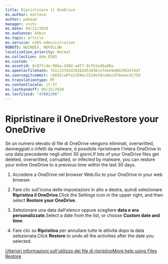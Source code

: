 ```yaml
---
title: Ripristinare il OneDrive
ms.author: matteva
author: pebaum
manager: scotv
ms.date: 04/21/2020
ms.audience: Admin
ms.topic: article
ms.service: o365-administration
ROBOTS: NOINDEX, NOFOLLOW
localization_priority: Normal
ms.collection: Adm_O365
ms.custom: ''
ms.assetid: 8c07fc4e-98ba-438d-a4f7-9cfb1ed6a08a
ms.openlocfilehash: 741c227b5d39282d53d36cefebe9e86290167447
ms.sourcegitcommit: c6692ce0fa1358ec3529e59ca0ecdfdea4cdc759
ms.translationtype: MT
ms.contentlocale: it-IT
ms.lasthandoff: 09/15/2020
ms.locfileid: "47801296"
---
```

# <a name="restore-your-onedrive"></a><span data-ttu-id="2220d-102">Ripristinare il OneDrive</span><span class="sxs-lookup"><span data-stu-id="2220d-102">Restore your OneDrive</span></span>

<span data-ttu-id="2220d-103">Se un numero elevato di file di OneDrive vengono eliminati, overwritted, danneggiati o infetti da malware, è possibile ripristinare l'intera OneDrive in una data precedente negli ultimi 30 giorni.</span><span class="sxs-lookup"><span data-stu-id="2220d-103">If lots of your OneDrive files get deleted, overwritted, corrupted, or infected by malware, you can restore your entire OneDrive to a previous time within the last 30 days.</span></span>
  
1. <span data-ttu-id="2220d-104">Accedere a OneDrive nel browser Web.</span><span class="sxs-lookup"><span data-stu-id="2220d-104">Go to your OneDrive in your web browser.</span></span>
    
2. <span data-ttu-id="2220d-105">Fare clic sull'icona delle impostazioni in alto a destra, quindi selezionare **Ripristina il OneDrive**.</span><span class="sxs-lookup"><span data-stu-id="2220d-105">Click the Settings icon in the upper right, and then select **Restore your OneDrive**.</span></span>
    
3. <span data-ttu-id="2220d-106">Selezionare una data dall'elenco oppure scegliere **data e ora personalizzate**.</span><span class="sxs-lookup"><span data-stu-id="2220d-106">Select a date from the list, or choose **Custom date and time**.</span></span>
    
4. <span data-ttu-id="2220d-107">Fare clic su **Ripristina** per annullare tutte le attività dopo la data selezionata.</span><span class="sxs-lookup"><span data-stu-id="2220d-107">Click **Restore** to undo all the activities after the date you selected.</span></span> 
    
[<span data-ttu-id="2220d-108">Ulteriori informazioni sull'utilizzo dei file di ripristino</span><span class="sxs-lookup"><span data-stu-id="2220d-108">More help using Files Restore</span></span>](https://go.microsoft.com/fwlink/?linkid=872874)
  

